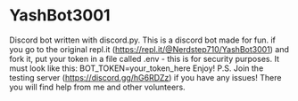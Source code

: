 # YashBot3001
Discord bot written with discord.py.
This is a discord bot made for fun.
if you go to the original repl.it (https://repl.it/@Nerdstep710/YashBot3001) and fork it, put your token in a file called .env - this is for security purposes. It must look like this: BOT_TOKEN=your_token_here
Enjoy!
P.S. Join the testing server (https://discord.gg/hG6RDZz) if you have any issues! There you will find help from me and other volunteers.
